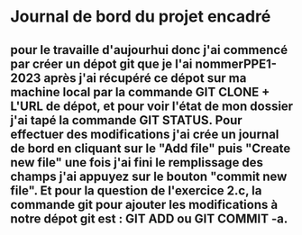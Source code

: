 # Journal de bord du projet encadré
## pour le travaille d'aujourhui donc j'ai commencé par créer un dépot git que je l'ai nommerPPE1-2023 après j'ai récupéré ce dépot sur ma machine local par la commande GIT CLONE + L'URL de dépot, et pour voir l'état de mon dossier j'ai tapé la commande GIT STATUS. Pour effectuer des modifications j'ai crée un journal de bord en cliquant sur le "Add file" puis "Create new file" une fois j'ai fini le remplissage des champs j'ai appuyez sur le bouton "commit new file". Et pour la question de l'exercice 2.c, la commande git pour ajouter les modifications à notre dépot git est : GIT ADD ou GIT COMMIT -a. 
